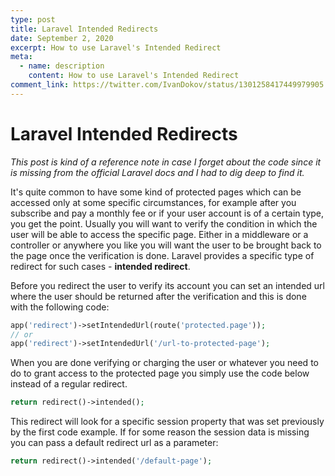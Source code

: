 ```yaml
---
type: post
title: Laravel Intended Redirects
date: September 2, 2020
excerpt: How to use Laravel's Intended Redirect
meta:
  - name: description
    content: How to use Laravel's Intended Redirect
comment_link: https://twitter.com/IvanDokov/status/1301258417449979905
---
```


# Laravel Intended Redirects

*This post is kind of a reference note in case I forget about the code since it is missing from the official Laravel docs and I had to dig deep to find it.*

It's quite common to have some kind of protected pages which can be accessed only at some specific circumstances, for example after you subscribe and pay a monthly fee or if your user account is of a certain type, you get the point.
Usually you will want to verify the condition in which the user will be able to access the specific page. Either in a middleware or a controller or anywhere you like you will want the user to be brought back to the page once the verification is done. Laravel provides a specific type of redirect for such cases - **intended redirect**.

Before you redirect the user to verify its account you can set an intended url where the user should be returned after the verification and this is done with the following code:

```php
app('redirect')->setIntendedUrl(route('protected.page'));
// or
app('redirect')->setIntendedUrl('/url-to-protected-page');
```

When you are done verifying or charging the user or whatever you need to do to grant access to the protected page you simply use the code below instead of a regular redirect.

```php
return redirect()->intended();
```

This redirect will look for a specific session property that was set previously by the first code example. If for some reason the session data is missing you can pass a default redirect url as a parameter:
 
```php
return redirect()->intended('/default-page');
```
